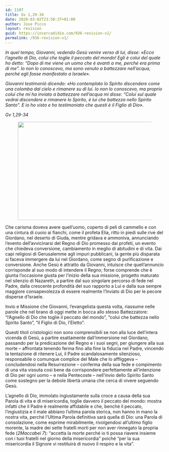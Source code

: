 ```yaml
---
id: 1107
title: Gv 1,29-34
date: 2020-03-02T23:50:37+01:00
author: Jose Picco
layout: revision
guid: https://incercadidio.com/936-revision-v1/
permalink: /936-revision-v1/
---
```

_In quel tempo, Giovanni, vedendo Gesù venire verso di lui, disse: «Ecco l&#8217;agnello di Dio, colui che toglie il peccato del mondo! Egli è colui del quale ho detto: &#8220;Dopo di me viene un uomo che è avanti a me, perché era prima di me&#8221;. Io non lo conoscevo, ma sono venuto a battezzare nell&#8217;acqua, perché egli fosse manifestato a Israele»._

_Giovanni testimoniò dicendo: «Ho contemplato lo Spirito discendere come una colomba dal cielo e rimanere su di lui. Io non lo conoscevo, ma proprio colui che mi ha inviato a battezzare nell&#8217;acqua mi disse: &#8220;Colui sul quale vedrai discendere e rimanere lo Spirito, è lui che battezza nello Spirito Santo&#8221;. E io ho visto e ho testimoniato che questi è il Figlio di Dio»._

<p class="has-text-align-right">
  <em>Gv 1,29-34</em>
</p><figure class="wp-block-image size-large is-resized">

<img src="https://incercadidio.com/wp-content/uploads/2020/01/agnello.jpg" alt="" class="wp-image-938" width="585" height="312" srcset="https://incercadidio.com/wp-content/uploads/2020/01/agnello.jpg 407w, https://incercadidio.com/wp-content/uploads/2020/01/agnello-300x160.jpg 300w" sizes="(max-width: 585px) 100vw, 585px" /> </figure> 

Che carisma doveva avere quell’uomo, coperto di peli di cammello e con una cintura di cuoio ai fianchi, come il profeta Elia, ritto in piedi sulle rive del Giordano, nel deserto di Giuda, mentre gridava e ammoniva, annunciando l’evento dell’avvicinarsi del Regno di Dio promesso dai profeti, un evento che chiedeva conversione, cambiamento in meglio di abitudini e di vita. Dai capi religiosi di Gerusalemme agli impuri pubblicani, la gente più disparata si faceva immergere da lui nel Giordano, come segno di purificazione e conversione. Anche Gesù è attratto da Giovanni, intuisce che quell’annuncio corrisponde al suo modo di intendere il Regno; forse comprende che è giunta l’occasione giusta per l’inizio della sua missione, progetto maturato nel silenzio di Nazareth, a partire dal suo singolare percorso di fede nel Padre, dalla crescente profondità del suo rapporto a Lui e dalla sua sempre maggiore consapevolezza di essere realmente l’Inviato di Dio per le pecore disperse d’Israele.

Invio e Missione che Giovanni, l’evangelista questa volta, riassume nelle parole che nel brano di oggi mette in bocca allo stesso Battezzatore: “l’Agnello di Dio che toglie il peccato del mondo”, “colui che battezza nello Spirito Santo”, “il Figlio di Dio, l’Eletto”.

Questi titoli cristologici non sono comprensibili se non alla luce dell’intera vicenda di Gesù, a partire esattamente dall’immersione nel Giordano, passando per la predicazione del Regno e i suoi segni, per giungere alla sua morte – affrontata tenendo ferma fino alla fine la fiducia nel Padre, vincendo la tentazione di ritenere Lui, il Padre scandalosamente silenzioso, responsabile o comunque complice del Male che lo affliggeva – concludendosi nella Resurrezione – conferma della sua fede e compimento di una vita vissuta così bene da corrispondere perfettamente all’intenzione di Dio per ogni uomo – e nella Pentecoste – nell’invio dello Spirito Santo come sostegno per la debole libertà umana che cerca di vivere seguendo Gesù.

L’agnello di Dio, immolato ingiustamente sulla croce a causa della sua Parola di vita e di misericordia, toglie davvero il peccato del mondo: mostra infatti che il Padre è realmente affidabile e che, benché il peccato, l’ingiustizia e il male abbiano l’ultima parola storica, non hanno in mano la nostra vita, perché l’Ultima Parola definitiva sarà quella di Dio: una Parola di consolazione, come esprime mirabilmente, rivolgendosi all’ultimo figlio morente, la madre dei sette fratelli morti per non aver rinnegato la propria fede (_2Maccabei 7_): “accetta la morte perché io ti possa riavere insieme con i tuoi fratelli nel giorno della misericordia” poiché “per la sua misericordia il Signore vi restituirà di nuovo il respiro e la vita”.